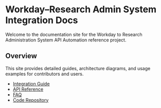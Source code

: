 # Workday–Research Admin System Integration Docs

Welcome to the documentation site for the Workday to Research Administration System API Automation reference project.

## Overview
This site provides detailed guides, architecture diagrams, and usage examples for contributors and users.

- [Integration Guide](integration-guide.md)
- [API Reference](api.md)
- [FAQ](faq.md)
- [Code Repository](https://github.com/rneild/rneildrepotest01)

